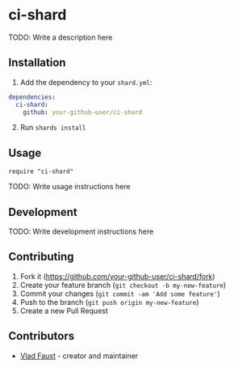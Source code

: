# ci-shard

TODO: Write a description here

## Installation

1. Add the dependency to your `shard.yml`:
```yaml
dependencies:
  ci-shard:
    github: your-github-user/ci-shard
```
2. Run `shards install`

## Usage

```crystal
require "ci-shard"
```

TODO: Write usage instructions here

## Development

TODO: Write development instructions here

## Contributing

1. Fork it (<https://github.com/your-github-user/ci-shard/fork>)
2. Create your feature branch (`git checkout -b my-new-feature`)
3. Commit your changes (`git commit -am 'Add some feature'`)
4. Push to the branch (`git push origin my-new-feature`)
5. Create a new Pull Request

## Contributors

- [Vlad Faust](https://github.com/your-github-user) - creator and maintainer
